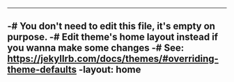 ----
 -# You don't need to edit this file, it's empty on purpose.
 -# Edit theme's home layout instead if you wanna make some changes
 -# See: https://jekyllrb.com/docs/themes/#overriding-theme-defaults
 -layout: home
 ----
